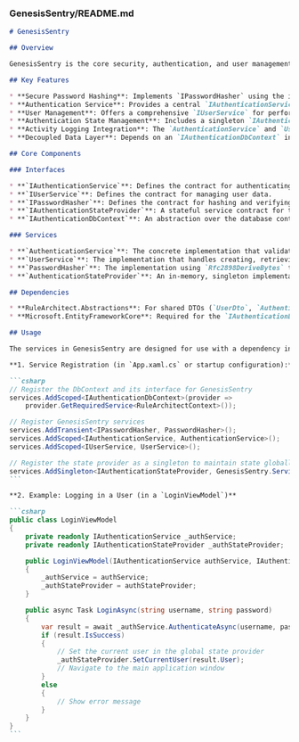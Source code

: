 ### GenesisSentry/README.md

````markdown
# GenesisSentry

## Overview

GenesisSentry is the core security, authentication, and user management library for the OSP Genesis Suite. It provides a robust set of services and interfaces for handling user identity, verifying credentials, and managing user data. It is designed to be decoupled from the database implementation via the `IAuthenticationDbContext` interface, making it adaptable to different data stores.

## Key Features

* **Secure Password Hashing**: Implements `IPasswordHasher` using the industry-standard **PBKDF2** algorithm (`Rfc2898DeriveBytes` with SHA256) to securely hash and salt user passwords.
* **Authentication Service**: Provides a central `IAuthenticationService` for authenticating user credentials.
* **User Management**: Offers a comprehensive `IUserService` for performing CRUD (Create, Read, Update, Delete) operations on users.
* **Authentication State Management**: Includes a singleton `IAuthenticationStateProvider` service to maintain the currently logged-in user's state across the application.
* **Activity Logging Integration**: The `AuthenticationService` and `UserService` are integrated with `IUserActivityLogService` to automatically record significant security events like logins, user creation, and updates.
* **Decoupled Data Layer**: Depends on an `IAuthenticationDbContext` interface, allowing the data access layer (e.g., Entity Framework) to be implemented separately.

## Core Components

### Interfaces

* **`IAuthenticationService`**: Defines the contract for authenticating users.
* **`IUserService`**: Defines the contract for managing user data.
* **`IPasswordHasher`**: Defines the contract for hashing and verifying passwords.
* **`IAuthenticationStateProvider`**: A stateful service contract for tracking the current user.
* **`IAuthenticationDbContext`**: An abstraction over the database context, exposing only the necessary `DbSet<UserEntity>`.

### Services

* **`AuthenticationService`**: The concrete implementation that validates username/password, logs the event, and updates the user's last login date.
* **`UserService`**: The implementation that handles creating, retrieving, updating, and deleting `UserEntity` objects.
* **`PasswordHasher`**: The implementation using `Rfc2898DeriveBytes` to provide secure password hashing with a unique salt for each password.
* **`AuthenticationStateProvider`**: An in-memory, singleton implementation that holds the `UserDto` of the currently logged-in user. It uses `INotifyPropertyChanged` to allow UI components to react to login/logout events.

## Dependencies

* **RuleArchitect.Abstractions**: For shared DTOs (`UserDto`, `AuthenticationResult`, etc.) and service interfaces.
* **Microsoft.EntityFrameworkCore**: Required for the `IAuthenticationDbContext` interface definitions.

## Usage

The services in GenesisSentry are designed for use with a dependency injection container.

**1. Service Registration (in `App.xaml.cs` or startup configuration):**

```csharp
// Register the DbContext and its interface for GenesisSentry
services.AddScoped<IAuthenticationDbContext>(provider =>
    provider.GetRequiredService<RuleArchitectContext>());

// Register GenesisSentry services
services.AddTransient<IPasswordHasher, PasswordHasher>();
services.AddScoped<IAuthenticationService, AuthenticationService>();
services.AddScoped<IUserService, UserService>();

// Register the state provider as a singleton to maintain state globally
services.AddSingleton<IAuthenticationStateProvider, GenesisSentry.Services.AuthenticationStateProvider>();
```

**2. Example: Logging in a User (in a `LoginViewModel`)**

```csharp
public class LoginViewModel
{
    private readonly IAuthenticationService _authService;
    private readonly IAuthenticationStateProvider _authStateProvider;

    public LoginViewModel(IAuthenticationService authService, IAuthenticationStateProvider authStateProvider)
    {
        _authService = authService;
        _authStateProvider = authStateProvider;
    }

    public async Task LoginAsync(string username, string password)
    {
        var result = await _authService.AuthenticateAsync(username, password);
        if (result.IsSuccess)
        {
            // Set the current user in the global state provider
            _authStateProvider.SetCurrentUser(result.User);
            // Navigate to the main application window
        }
        else
        {
            // Show error message
        }
    }
}
```
